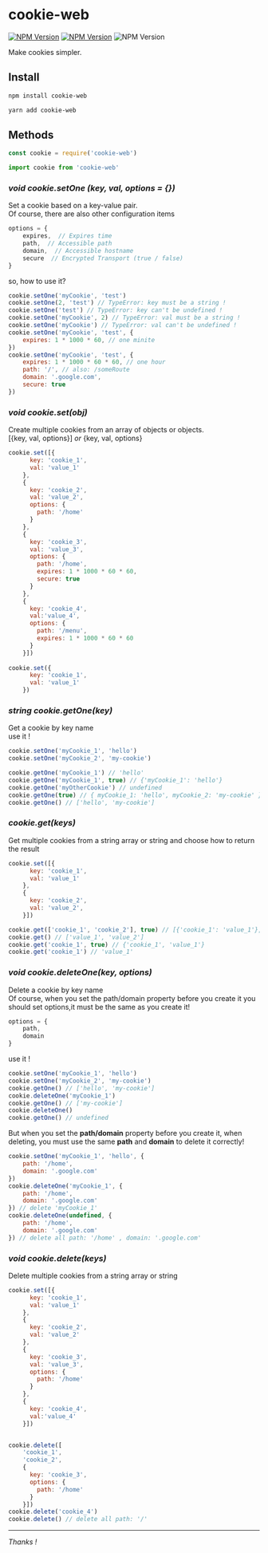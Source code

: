 # cookie-web

[![NPM Version][npm-image]][npm-url]
[![NPM Version][download-image]][npm-url]
![NPM Version][license-image]

Make cookies simpler.
## Install

```sh
npm install cookie-web
```

```sh
yarn add cookie-web
```

## Methods

```js
const cookie = require('cookie-web')
```

```js
import cookie from 'cookie-web'
```

### *void cookie.setOne (key, val, options = {})*
Set a cookie based on a key-value pair.  
Of course, there are also other configuration items

```js
options = {  
    expires,  // Expires time
    path,  // Accessible path
    domain,  // Accessible hostname
    secure  // Encrypted Transport (true / false)
}
```

so, how to use it?

```js
cookie.setOne('myCookie', 'test')
cookie.setOne(2, 'test') // TypeError: key must be a string !
cookie.setOne('test') // TypeError: key can't be undefined !
cookie.setOne('myCookie', 2) // TypeError: val must be a string !
cookie.setOne('myCookie') // TypeError: val can't be undefined !
cookie.setOne('myCookie', 'test', {
    expires: 1 * 1000 * 60, // one minite
})
cookie.setOne('myCookie', 'test', {
    expires: 1 * 1000 * 60 * 60, // one hour
    path: '/', // also: /someRoute
    domain: '.google.com',
    secure: true
})
```

### *void cookie.set(obj)*
Create multiple cookies from an array of objects or objects.  
[{key, val, options}] *or* {key, val, options}  
```js
cookie.set([{
      key: 'cookie_1',
      val: 'value_1'
    },
    {
      key: 'cookie_2',
      val: 'value_2',
      options: {
        path: '/home'
      }
    },
    {
      key: 'cookie_3',
      val: 'value_3',
      options: {
        path: '/home',
        expires: 1 * 1000 * 60 * 60,
        secure: true
      }
    },
    {
      key: 'cookie_4',
      val:'value_4',
      options: {
        path: '/menu',
        expires: 1 * 1000 * 60 * 60
      }
    }])
    
cookie.set({
      key: 'cookie_1',
      val: 'value_1'
    })
```

### *string cookie.getOne(key)*
Get a cookie by key name  
use it !  

```js
cookie.setOne('myCookie_1', 'hello')
cookie.setOne('myCookie_2', 'my-cookie')

cookie.getOne('myCookie_1') // 'hello'
cookie.getOne('myCookie_1', true) // {'myCookie_1': 'hello'}
cookie.getOne('myOtherCookie') // undefined
cookie.getOne(true) // { myCookie_1: 'hello', myCookie_2: 'my-cookie' }
cookie.getOne() // ['hello', 'my-cookie']
```
### *cookie.get(keys)*
Get multiple cookies from a string array or string and choose how to return the result
```js
cookie.set([{
      key: 'cookie_1',
      val: 'value_1'
    },
    {
      key: 'cookie_2',
      val: 'value_2',
    }])

cookie.get(['cookie_1', 'cookie_2'], true) // [{'cookie_1': 'value_1'}, {'cookie_2': 'value_2'}]
cookie.get() // ['value_1', 'value_2']
cookie.get('cookie_1', true) // {'cookie_1', 'value_1'}
cookie.get('cookie_1') // 'value_1'
```

### *void cookie.deleteOne(key, options)*
Delete a cookie by key name  
Of course, when you set the path/domain property before you create it
you should set options,it must be the same as you create it!
```js
options = {
    path,
    domain
}
```
use it !  

```js
cookie.setOne('myCookie_1', 'hello')
cookie.setOne('myCookie_2', 'my-cookie')
cookie.getOne() // ['hello', 'my-cookie']
cookie.deleteOne('myCookie_1')
cookie.getOne() // ['my-cookie']
cookie.deleteOne()
cookie.getOne() // undefined
```
But when you set the **path/domain** property before you create it, when deleting, you must use the same **path** and **domain** to delete it correctly!
```js
cookie.setOne('myCookie_1', 'hello', {
    path: '/home',
    domain: '.google.com'
})
cookie.deleteOne('myCookie_1', {
    path: '/home',
    domain: '.google.com'
}) // delete 'myCookie_1'
cookie.deleteOne(undefined, {
    path: '/home',
    domain: '.google.com'
}) // delete all path: '/home' , domain: '.google.com'
```

### *void cookie.delete(keys)*
Delete multiple cookies from a string array or string
```js
cookie.set([{
      key: 'cookie_1',
      val: 'value_1'
    },
    {
      key: 'cookie_2',
      val: 'value_2'
    },
    {
      key: 'cookie_3',
      val: 'value_3',
      options: {
        path: '/home'
      }
    },
    {
      key: 'cookie_4',
      val:'value_4'
    }])


cookie.delete([
    'cookie_1',
    'cookie_2',
    {
      key: 'cookie_3',
      options: {
        path: '/home'
      }
    }])
cookie.delete('cookie_4')
cookie.delete() // delete all path: '/'
```

- - -

*Thanks !*

[npm-image]: https://img.shields.io/npm/v/cookie-web.svg?style=flat
[npm-url]: https://www.npmjs.com/package/cookie-web
[download-image]: https://img.shields.io/npm/dt/cookie-web.svg?style=flat
[license-image]: https://img.shields.io/npm/l/express.svg